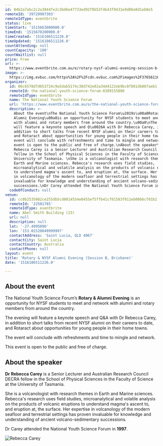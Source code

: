 ```yaml
---
id: 04b2a7abc2c2a3844fe2c3bd6e47733ed92f9b53f4b43f9431e9d86e8d1eb8e5
remoteId: '39720907303'
remoteIdType: eventbrite
status: live
timeStart: '1515663000000.0'
timeEnd: '1515670200000.0'
timeCreated: '1516106511226.0'
timeUpdated: '1516106511226.0'
countAttending: null
countCapacity: '100'
countWaitlist: null
price: Free
url: >-
  https://www.eventbrite.com.au/e/rotary-nysf-alumni-evening-session-b-brisbane-tickets-39720907303?aff=ebapi
image: >-
  https://img.evbuc.com/https%3A%2F%2Fcdn.evbuc.com%2Fimages%2F37656116%2F129918502765%2F1%2Foriginal.jpg?s=d7f2a6567db5cdc73cb7c65530089a7c
organizer:
  id: 06c6578d7d653724c9a5dab5174c38d742e02a34d4122eb9bc8f881db86faeb1
  remoteId: the-national-youth-science-forum-8389155880
  remoteIdType: eventbrite
  name: The National Youth Science Forum
  url: 'https://www.eventbrite.com.au/o/the-national-youth-science-forum-8389155880'
  description: >-
    About the event\nThe National Youth Science Forum\u2019s\u00a0Rotary \u0026
    Alumni Evening\u00a0is an opportunity for NYSF students to meet and network
    with alumni and rotary members from around the country.\u00a0\nThe evening
    will feature a keynote speech and Q\u0026A with Dr Rebecca Carey, in
    addition to short talks from recent NYSF alumni on their careers to date,
    and Rotaract about opportunities for young people in their home towns.\nThe
    event will conclude with refreshments and time to mingle and network.\nThis
    event is open to the public and free of charge.\nAbout the speaker\nDr
    Rebecca Carey is a Senior Lecturer and Australian Research Council DECRA
    fellow in the School of Physical Sciences in the Faculty of Science at the
    University of Tasmania. \nShe is a volcanologist with research themes in
    Earth and Marine sciences. Rebecca's research uses field studies,
    microanalytical and volatile analysis on the products of volcanic eruptions
    to understand magma's ascent to, and eruption at, the surface. Her expertise
    in volcanology of the modern seafloor and terrestrial settings has proven
    invaluable for knowledge and understanding of ancient volcano-sedimentary
    successions.\nDr Carey attended the National Youth Science Forum in 1997.
  codeOfConduct: null
venue:
  id: cc0b2535082ce255db5cd8014554e0455ef5ffb41cf01583f011eb00b6cf01b2
  remoteId: '22501785'
  remoteIdType: eventbrite
  name: Abel Smith Building (23)
  url: null
  description: null
  lat: '-27.4995096'
  lon: '153.01520849999997'
  contactAddress: 'Saint Lucia, QLD 4067'
  contactCity: Saint Lucia
  contactCountry: Australia
  contactPhone: null
layout: event
title: 'Rotary & NYSF Alumni Evening (Session B, Brisbane)'
date: '1516106511226.0'

---
```

<H2 CLASS="MsoNormal">About the event</H2>
<P CLASS="MsoNormal">The National Youth Science Forum’s <STRONG>Rotary &amp; Alumni Evening</STRONG> is an opportunity for NYSF students to meet and network with alumni and rotary members from around the country. </P>
<P CLASS="MsoNormal">The evening will feature a keynote speech and Q&A with Dr Rebecca Carey, in addition to short talks from recent NYSF alumni on their careers to date, and Rotaract about opportunities for young people in their home towns.</P>
<P CLASS="MsoNormal">The event will conclude with refreshments and time to mingle and network.</P>
<P CLASS="MsoNormal">This event is open to the public and free of charge.</P>
<H2 CLASS="MsoNormal">About the speaker</H2>
<P><SPAN><STRONG>Dr Rebecca Carey</STRONG> is a Senior Lecturer and Australian Research Council DECRA fellow in the School of Physical Sciences in the Faculty of Science at the University of Tasmania. </SPAN></P>
<P><SPAN>She is a volcanologist with research themes in Earth and Marine sciences. Rebecca's research uses field studies, microanalytical and volatile analysis on the products of volcanic eruptions to understand magma's ascent to, and eruption at, the surface. Her expertise in volcanology of the modern seafloor and terrestrial settings has proven invaluable for knowledge and understanding of ancient volcano-sedimentary successions.</SPAN></P>
<P>Dr Carey attended the National Youth Science Forum in <STRONG>1997</STRONG>.</P>
<P><IMG ALT="Rebecca Carey" SRC="https://s.evbuc.com/https_proxy?url=http%3A%2F%2Fwww.utas.edu.au%2F__data%2Fassets%2Fimage%2F0003%2F693354%2Fvarieties%2Fprofile_image.png&sig=ADR2i79yQ7Cg64lODBHgnNeJEQYPYbAxHg"></P>
